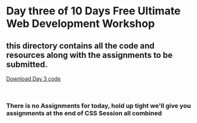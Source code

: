 # Day three of 10 Days Free Ultimate Web Development Workshop </br>
## this directory contains all the code and resources along with the assignments to be submitted.
[Download Day 3 code](day_3/day_3.zip)

</br>

### There is no Assignments for today, hold up tight we'll give you assignments at the end of CSS Session all combined </br>



